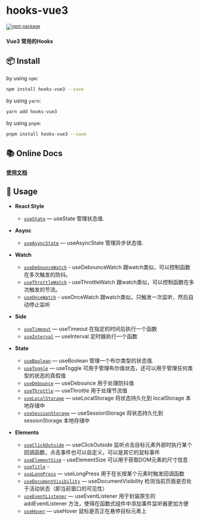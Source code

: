<h1><b>hooks-vue3</b></h1>
  <sup>
    <a href="https://www.npmjs.com/package/hooks-vue3">
       <img src="https://img.shields.io/npm/v/hooks-vue3.svg" alt="npm package" />
    </a>
  </sup>
<h4>Vue3 常用的Hooks</h4>


## 📦 Install

by using `npm`:

```bash
npm install hooks-vue3 --save
```

by using `yarn`:

```bash
yarn add hooks-vue3
```

by using `pnpm`:


```bash
pnpm install hooks-vue3 --save
```

## 📚 Online Docs
<h4>
  <a href="https://laterly.gitbook.io/hooks-vue3/">使用文档</a>
</h4>

## 🔨 Usage

- **React Style**
  - [`useState`](https://laterly.gitbook.io/hooks-vue3/usestate) — useState 管理状态值.

- **Async**
  - [`useAsyncState`](https://laterly.gitbook.io/hooks-vue3/useasyncstate) — useAsyncState 管理异步状态值.
- **Watch**
  - [`useDebounceWatch`](https://laterly.gitbook.io/hooks-vue3/usedebouncewatch) - useDebounceWatch 跟watch类似，可以控制函数在多次触发的防抖。
  - [`useThrottleWatch`](https://laterly.gitbook.io/hooks-vue3/usethrottlewatch) - useThrottleWatch 跟watch类似，可以控制函数在多次触发的节流。
   - [`useOnceWatch`](https://laterly.gitbook.io/hooks-vue3/useoncewatch) - useOnceWatch 跟watch类似，只触发一次监听，然后自动停止监听
- **Side**
  - [`useTimeout`](https://laterly.gitbook.io/hooks-vue3/usetimeout) — useTimeout 在指定的时间后执行一个函数
  - [`useInterval`](https://laterly.gitbook.io/hooks-vue3/useinterval) — useInterval 定时器执行一个函数
- **State**
  - [`useBoolean`](https://laterly.gitbook.io/hooks-vue3/useboolean) — useBoolean 管理一个布尔类型的状态值.
  - [`useToggle`](https://laterly.gitbook.io/hooks-vue3/usetoggle) — useToggle 可用于管理布尔值状态，还可以用于管理任何类型的状态的真假值
  - [`useDebounce`](https://laterly.gitbook.io/hooks-vue3/usedebounce) — useDebounce 用于处理防抖值
  - [`useThrottle`](https://laterly.gitbook.io/hooks-vue3/usethrottle) — useThrottle 用于处理节流值
  - [`useLocalStorage`](https://laterly.gitbook.io/hooks-vue3/uselocalstorage) — useLocalStorage 将状态持久化到 localStorage 本地存储中
  - [`useSessionStorage`](https://laterly.gitbook.io/hooks-vue3/usesessionstorage) — useSessionStorage 将状态持久化到 sessionStorage 本地存储中
  
- **Elements**
   - [`useClickOutside`](https://laterly.gitbook.io/hooks-vue3/useclickoutside) — useClickOutside 监听点击目标元素外部时执行某个回调函数，点击事件也可以自定义，可以是其它的鼠标事件
   - [`useElementSize`](https://laterly.gitbook.io/hooks-vue3/useelementsize) - useElementSize 可以用于获取DOM元素的尺寸信息
   - [`useTitle`](https://laterly.gitbook.io/hooks-vue3/usetitle) - 
   - [`useLongPress`](https://laterly.gitbook.io/hooks-vue3/uselongpress) &mdash; useLongPress 用于在长按某个元素时触发回调函数
   - [`useDocumentVisibility`](https://laterly.gitbook.io/hooks-vue3/usedocumentvisibility) &mdash; useDocumentVisibility 检测当前页面是否处于活动状态（即当前窗口的可见性）
   - [`useEventListener`](https://laterly.gitbook.io/hooks-vue3/useeventlistener) &mdash; useEventListener 用于封装原生的 addEventListener 方法，使得在函数式组件中添加事件监听器更加方便
   - [`useHover`](https://laterly.gitbook.io/hooks-vue3/usehover) &mdash; useHover 鼠标是否正在悬停目标元素上